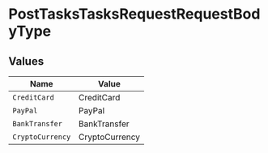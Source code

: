 # PostTasksTasksRequestRequestBodyType


## Values

| Name             | Value            |
| ---------------- | ---------------- |
| `CreditCard`     | CreditCard       |
| `PayPal`         | PayPal           |
| `BankTransfer`   | BankTransfer     |
| `CryptoCurrency` | CryptoCurrency   |